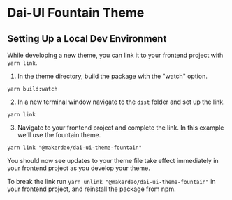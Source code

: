 # Dai-UI Fountain Theme

## Setting Up a Local Dev Environment

While developing a new theme, you can link it to your frontend project with `yarn link`.

1. In the theme directory, build the package with the "watch" option.

`yarn build:watch`

2. In a new terminal window navigate to the `dist` folder and set up the link.

`yarn link`

3. Navigate to your frontend project and complete the link. In this example we'll use the fountain theme.

`yarn link "@makerdao/dai-ui-theme-fountain"`

You should now see updates to your theme file take effect immediately in your frontend project as you develop your theme.

To break the link run `yarn unlink "@makerdao/dai-ui-theme-fountain"` in your frontend project, and reinstall the package from npm.
